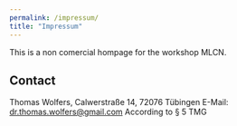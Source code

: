 ```yaml
---
permalink: /impressum/
title: "Impressum"
---
```

This is a non comercial hompage for the workshop MLCN.

## Contact
Thomas Wolfers, Calwerstraße 14, 72076 Tübingen 
E-Mail: dr.thomas.wolfers@gmail.com 
According to § 5 TMG
